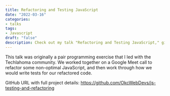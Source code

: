 ```yaml
---
title: Refactoring and Testing JavaScript
date: "2022-03-16"
categories:
- talks
tags:
- Javascript
draft: "false"
description: Check out my talk "Refactoring and Testing JavaScript," given on 2022-03-16.
---
```

This talk was originally a pair programming exercise that I led with the
Techlahoma community. We worked together on a Google Meet call to refactor
some non-optimal JavaScript, and then work through how we would write tests
for our refactored code.

GitHub URL with full project details:
https://github.com/OkcWebDevs/js-testing-and-refactoring
